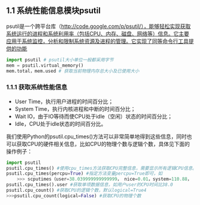 

## 1.1 系统性能信息模块psutil
psutil是一个跨平台库（http://code.google.com/p/psutil/），能够轻松实现获取系统运行的进程和系统利用率（包括CPU、内存、磁盘、网络等）信息。它主要应用于系统监控，分析和限制系统资源及进程的管理。它实现了同等命令行工具提供的功能

```python
import psutil # psutil大小单位一般都采用字节
mem = psutil.virtual_memory()
mem.total，mem.used # 获取当前物理内存总大小及已使用大小
```

### 1.1.1 获取系统性能信息
- User Time，执行用户进程的时间百分比；
- System Time，执行内核进程和中断的时间百分比；
- Wait IO，由于IO等待而使CPU处于idle（空闲）状态的时间百分比；
- Idle，CPU处于idle状态的时间百分比。

我们使用Python的psutil.cpu_times()方法可以非常简单地得到这些信息，同时也可以获取CPU的硬件相关信息，比如CPU的物理个数与逻辑个数，具体见下面的操作例子：

```python
import psutil
psutil.cpu_times() #使用cpu_times方法获取CPU完整信息，需要显示所有逻辑CPU信息。
psutil.cpu_times(percpu=True) #指定方法变量percpu=True即可，如
    >>> scputimes（user=38.039999999999999， nice=0.01，system=110.88， idle=177062.59， iowait=53.399999999999999，irq=2.9100000000000001， softirq=79.579999999999998，steal=0.0， guest=0.0）
psutil.cpu_times().user #获取单项数据信息，如用户user的CPU时间比38.0
psutil.cpu_count() #获取CPU的逻辑个数，默认logical=True4
>>>psutil.cpu_count(logical=False) #获取CPU的物理个数
```